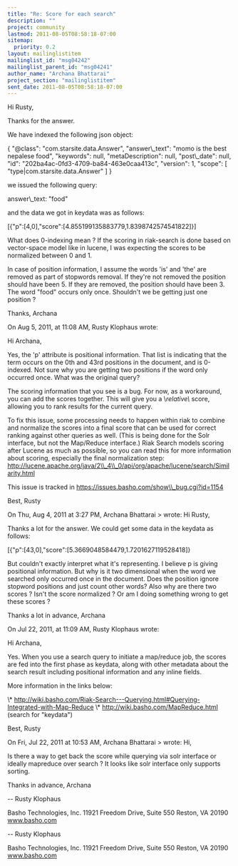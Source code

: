 ```yaml
---
title: "Re: Score for each search"
description: ""
project: community
lastmod: 2011-08-05T08:58:18-07:00
sitemap:
  priority: 0.2
layout: mailinglistitem
mailinglist_id: "msg04242"
mailinglist_parent_id: "msg04241"
author_name: "Archana Bhattarai"
project_section: "mailinglistitem"
sent_date: 2011-08-05T08:58:18-07:00
---
```



Hi Rusty,

Thanks for the answer.

We have indexed the following json object:


{
 "@class": "com.starsite.data.Answer",
 "answer\\_text": "momo is the best nepalese food",
 "keywords": null,
 "metaDescription": null,
 "post\\_date": null,
 "id": "202ba4ac-0fd3-4709-ba84-463e0caa413c",
 "version": 1,
 "scope": [
 "type|com.starsite.data.Answer"
 ]
}

we issued the following query:

answer\\_text: "food"

and the data we got in keydata was as follows:

[{"p":[4,0],"score":[4.855199135883779,1.8398742574541822]}]


What does 0-indexing mean ? If the scoring in riak-search is done based on 
vector-space model like in lucene, I was expecting the scores to be normalized 
between 0 and 1.

In case of position information, I assume the words 'is' and 'the' are removed 
as part of stopwords removal. If they're not removed the position should have 
been 5. If they are removed, the position should have been 3. The word "food" 
occurs only once. Shouldn't we be getting just one position ?

Thanks,
Archana

On Aug 5, 2011, at 11:08 AM, Rusty Klophaus wrote:

Hi Archana,

Yes, the 'p' attribute is positional information. That list is indicating that 
the term occurs on the 0th and 43rd positions in the document, and is 
0-indexed. Not sure why you are getting two positions if the word only occurred 
once. What was the original query?

The scoring information that you see is a bug. For now, as a workaround, you 
can add the scores together. This will give you a \\*relative\\* score, allowing 
you to rank results for the current query.

To fix this issue, some processing needs to happen within riak to combine and 
normalize the scores into a final score that can be used for correct ranking 
against other queries as well. (This is being done for the Solr interface, but 
not the Map/Reduce interface.) Riak Search models scoring after Lucene as much 
as possible, so you can read this for more information about scoring, 
especially the final normalization step: 
http://lucene.apache.org/java/2\\_4\\_0/api/org/apache/lucene/search/Similarity.html

This issue is tracked in https://issues.basho.com/show\\_bug.cgi?id=1154

Best,
Rusty


On Thu, Aug 4, 2011 at 3:27 PM, Archana Bhattarai 
&gt; wrote:
Hi Rusty,

Thanks a lot for the answer. We could get some data in the keydata as follows:


[{"p":[43,0],"score":[5.3669048584479,1.7201627119528418]}

But couldn't exactly interpret what it's representing. I believe p is giving 
positional information. But why is it two dimensional when the word we searched 
only occurred once in the document. Does the position ignore stopword positions 
and just count other words? Also why are there two scores ? Isn't the score 
normalized ? Or am I doing something wrong to get these scores ?


Thanks a lot in advance,
Archana


On Jul 22, 2011, at 11:09 AM, Rusty Klophaus wrote:

Hi Archana,

Yes. When you use a search query to initiate a map/reduce job, the scores are 
fed into the first phase as keydata, along with other metadata about the search 
result including positional information and any inline fields.

More information in the links below:

 \\* 
http://wiki.basho.com/Riak-Search---Querying.html#Querying-Integrated-with-Map-Reduce
 \\* http://wiki.basho.com/MapReduce.html (search for "keydata")

Best,
Rusty

On Fri, Jul 22, 2011 at 10:53 AM, Archana Bhattarai 
&gt; wrote:
Hi,

Is there a way to get back the score while querying via solr interface or 
ideally mapreduce over search ? It looks like solr interface only supports 
sorting.


Thanks in advance,
Archana


--
Rusty Klophaus

Basho Technologies, Inc.
11921 Freedom Drive, Suite 550
Reston, VA 20190
www.basho.com


--
Rusty Klophaus

Basho Technologies, Inc.
11921 Freedom Drive, Suite 550
Reston, VA 20190
www.basho.com

